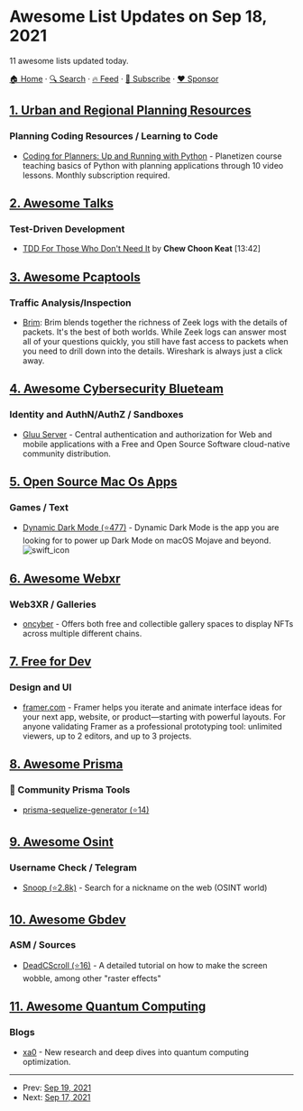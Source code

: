 # Awesome List Updates on Sep 18, 2021

11 awesome lists updated today.

[🏠 Home](/README.md) · [🔍 Search](https://www.trackawesomelist.com/search/) · [🔥 Feed](https://www.trackawesomelist.com/rss.xml) · [📮 Subscribe](https://trackawesomelist.us17.list-manage.com/subscribe?u=d2f0117aa829c83a63ec63c2f&id=36a103854c) · [❤️  Sponsor](https://github.com/sponsors/theowenyoung)



## [1. Urban and Regional Planning Resources](/content/APA-Technology-Division/urban-and-regional-planning-resources/README.md)

### Planning Coding Resources / Learning to Code

*   [Coding for Planners: Up and Running with Python](https://courses.planetizen.com/course/coding-for-planners-python) - Planetizen course teaching basics of Python with planning applications through 10 video lessons. Monthly subscription required.

## [2. Awesome Talks](/content/JanVanRyswyck/awesome-talks/README.md)

### Test-Driven Development

*   [TDD For Those Who Don't Need It](https://www.youtube.com/watch?v=a6oP24CSdUg) by **Chew Choon Keat** \[13:42]

## [3. Awesome Pcaptools](/content/caesar0301/awesome-pcaptools/README.md)

### Traffic Analysis/Inspection

*   [Brim](https://www.brimsecurity.com/): Brim blends together the richness of Zeek logs with the details of packets. It's the best of both worlds. While Zeek logs can answer most all of your questions quickly, you still have fast access to packets when you need to drill down into the details. Wireshark is always just a click away.

## [4. Awesome Cybersecurity Blueteam](/content/fabacab/awesome-cybersecurity-blueteam/README.md)

### Identity and AuthN/AuthZ / Sandboxes

*   [Gluu Server](https://gluu.org/) - Central authentication and authorization for Web and mobile applications with a Free and Open Source Software cloud-native community distribution.

## [5. Open Source Mac Os Apps](/content/serhii-londar/open-source-mac-os-apps/README.md)

### Games / Text

*   [Dynamic Dark Mode (⭐477)](https://github.com/ApolloZhu/Dynamic-Dark-Mode) - Dynamic Dark Mode is the app you are looking for to power up Dark Mode on macOS Mojave and beyond. ![swift\_icon](https://github.com/serhii-londar/open-source-mac-os-apps/raw/master/./icons/swift-16.png "Swift language.")

## [6. Awesome Webxr](/content/msub2/awesome-webxr/README.md)

### Web3XR / Galleries

*   [oncyber](https://oncyber.io/) - Offers both free and collectible gallery spaces to display NFTs across multiple different chains.

## [7. Free for Dev](/content/ripienaar/free-for-dev/README.md)

### Design and UI

*   [framer.com](https://www.framer.com/) - Framer helps you iterate and animate interface ideas for your next app, website, or product—starting with powerful layouts. For anyone validating Framer as a professional prototyping tool: unlimited viewers, up to 2 editors, and up to 3 projects.

## [8. Awesome Prisma](/content/catalinmiron/awesome-prisma/README.md)

### :safety_vest: Community Prisma Tools

*   [prisma-sequelize-generator (⭐14)](https://github.com/floydspace/prisma-sequelize-generator)

## [9. Awesome Osint](/content/jivoi/awesome-osint/README.md)

### Username Check / Telegram

*   [Snoop (⭐2.8k)](https://github.com/snooppr/snoop/blob/master/README.en.md) - Search for a nickname on the web (OSINT world)

## [10. Awesome Gbdev](/content/gbdev/awesome-gbdev/README.md)

### ASM / Sources

*   [DeadCScroll (⭐16)](https://github.com/gb-archive/DeadCScroll) - A detailed tutorial on how to make the screen wobble, among other "raster effects"

## [11. Awesome Quantum Computing](/content/desireevl/awesome-quantum-computing/README.md)

### Blogs

*   [xa0](https://blog.xa0.de/list) - New research and deep dives into quantum computing optimization.

---

- Prev: [Sep 19, 2021](/content/2021/09/19/README.md)
- Next: [Sep 17, 2021](/content/2021/09/17/README.md)